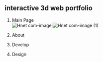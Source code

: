 ## interactive 3d web portfolio 

1. Main Page<br />
![Hnet com-image](https://user-images.githubusercontent.com/98101323/152154882-36f2cc9c-173a-42e5-a4dd-8a2fefe79e3f.gif)
![Hnet com-image (1)](https://user-images.githubusercontent.com/98101323/152155822-00a65f63-ea86-4fac-b832-7a22892d7e0e.gif)

2. About 

3. Develop

4. Design

